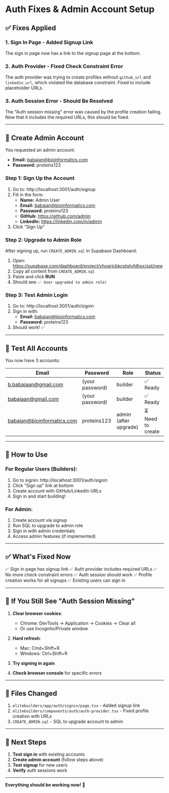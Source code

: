 # Auth Fixes & Admin Account Setup

## ✅ Fixes Applied

### 1. Sign In Page - Added Signup Link
The sign in page now has a link to the signup page at the bottom.

### 2. Auth Provider - Fixed Check Constraint Error
The auth provider was trying to create profiles without `github_url` and `linkedin_url`, which violated the database constraint. Fixed to include placeholder URLs.

### 3. Auth Session Error - Should Be Resolved
The "Auth session missing" error was caused by the profile creation failing. Now that it includes the required URLs, this should be fixed.

---

## 🎯 Create Admin Account

You requested an admin account:
- **Email:** babajan@bioinformatics.com
- **Password:** proteins123

### Step 1: Sign Up the Account

1. Go to: http://localhost:3001/auth/signup
2. Fill in the form:
   - **Name:** Admin User
   - **Email:** babajan@bioinformatics.com
   - **Password:** proteins123
   - **GitHub:** https://github.com/admin
   - **LinkedIn:** https://linkedin.com/in/admin
3. Click "Sign Up"

### Step 2: Upgrade to Admin Role

After signing up, run `CREATE_ADMIN.sql` in Supabase Dashboard:

1. Open: https://supabase.com/dashboard/project/vhoarjcbkcptqlyfdhsx/sql/new
2. Copy all content from `CREATE_ADMIN.sql`
3. Paste and click **RUN**
4. Should see: `✅ User upgraded to admin role!`

### Step 3: Test Admin Login

1. Go to: http://localhost:3001/auth/signin
2. Sign in with:
   - **Email:** babajan@bioinformatics.com
   - **Password:** proteins123
3. Should work! ✅

---

## 🧪 Test All Accounts

You now have 3 accounts:

| Email | Password | Role | Status |
|-------|----------|------|--------|
| b.babajaan@gmail.com | (your password) | builder | ✅ Ready |
| babajaan@gmail.com | (your password) | builder | ✅ Ready |
| babajan@bioinformatics.com | proteins123 | admin (after upgrade) | ⏳ Need to create |

---

## 🚀 How to Use

### For Regular Users (Builders):
1. Go to signin: http://localhost:3001/auth/signin
2. Click "Sign up" link at bottom
3. Create account with GitHub/LinkedIn URLs
4. Sign in and start building!

### For Admin:
1. Create account via signup
2. Run SQL to upgrade to admin role
3. Sign in with admin credentials
4. Access admin features (if implemented)

---

## ✅ What's Fixed Now

✅ Sign in page has signup link
✅ Auth provider includes required URLs
✅ No more check constraint errors
✅ Auth session should work
✅ Profile creation works for all signups
✅ Existing users can sign in

---

## 🐛 If You Still See "Auth Session Missing"

1. **Clear browser cookies**:
   - Chrome: DevTools → Application → Cookies → Clear all
   - Or use Incognito/Private window

2. **Hard refresh**:
   - Mac: Cmd+Shift+R
   - Windows: Ctrl+Shift+R

3. **Try signing in again**

4. **Check browser console** for specific errors

---

## 📝 Files Changed

1. `elitebuilders/app/auth/signin/page.tsx` - Added signup link
2. `elitebuilders/components/auth/auth-provider.tsx` - Fixed profile creation with URLs
3. `CREATE_ADMIN.sql` - SQL to upgrade account to admin

---

## 🎯 Next Steps

1. **Test sign in** with existing accounts
2. **Create admin account** (follow steps above)
3. **Test signup** for new users
4. **Verify** auth sessions work

---

**Everything should be working now!** 🚀

